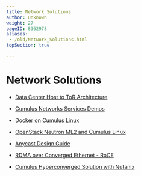 ```yaml
---
title: Network Solutions
author: Unknown
weight: 27
pageID: 8362978
aliases:
 - /old/Network_Solutions.html
topSection: true

---
```

# Network Solutions

  - [Data Center Host to ToR
    Architecture](/old/Data_Center_Host_to_ToR_Architecture.html)

  - [Cumulus Networks Services
    Demos](/old/Cumulus_Networks_Services_Demos.html)

  - [Docker on Cumulus Linux](/old/Docker_on_Cumulus_Linux.html)

  - [OpenStack Neutron ML2 and Cumulus
    Linux](/old/OpenStack_Neutron_ML2_and_Cumulus_Linux.html)

  - [Anycast Design Guide](/old/Anycast_Design_Guide.html)

  - [RDMA over Converged Ethernet -
    RoCE](/old/RDMA_over_Converged_Ethernet_-_RoCE.html)

  - [Cumulus Hyperconverged Solution with
    Nutanix](/old/Cumulus_Hyperconverged_Solution_with_Nutanix.html)
